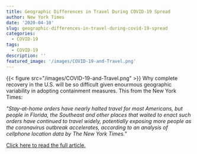 ```yaml
---
title: Geographic Differences in Travel During COVID-19 Spread
author: New York Times
date: '2020-04-10'
slug: geographic-differences-in-travel-during-covid-19-spread
categories: 
  - COVID-19
tags: 
  - COVID-19
description: ''
featured_image: '/images/COVID-19-and-Travel.png'
---
```

{{< figure src="/images/COVID-19-and-Travel.png" >}}
Why complete recovery in the U.S. will be so difficult given enourmous geographic variability in adopting containment measures. This from the New York Times: 

*"Stay-at-home orders have nearly halted travel for most Americans, but people in Florida, the Southeast and other places that waited to enact such orders have continued to travel widely, potentially exposing more people as the coronavirus outbreak accelerates, according to an analysis of cellphone location data by The New York Times."*

[Click here to read the full article.](https://www.nytimes.com/interactive/2020/04/02/us/coronavirus-social-distancing.html)

